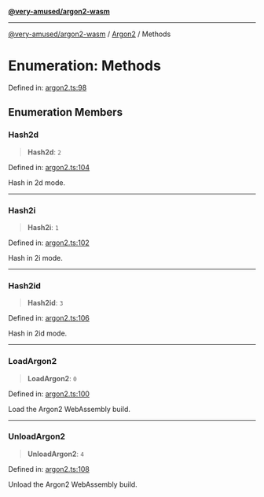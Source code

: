 [**@very-amused/argon2-wasm**](../../../README.md)

***

[@very-amused/argon2-wasm](../../../globals.md) / [Argon2](../README.md) / Methods

# Enumeration: Methods

Defined in: [argon2.ts:98](https://github.com/very-amused/argon2-wasm/blob/47b257a3b6005a78b5ab5522815ee0b1322dd8a6/src/argon2.ts#L98)

## Enumeration Members

### Hash2d

> **Hash2d**: `2`

Defined in: [argon2.ts:104](https://github.com/very-amused/argon2-wasm/blob/47b257a3b6005a78b5ab5522815ee0b1322dd8a6/src/argon2.ts#L104)

Hash in 2d mode.

***

### Hash2i

> **Hash2i**: `1`

Defined in: [argon2.ts:102](https://github.com/very-amused/argon2-wasm/blob/47b257a3b6005a78b5ab5522815ee0b1322dd8a6/src/argon2.ts#L102)

Hash in 2i mode.

***

### Hash2id

> **Hash2id**: `3`

Defined in: [argon2.ts:106](https://github.com/very-amused/argon2-wasm/blob/47b257a3b6005a78b5ab5522815ee0b1322dd8a6/src/argon2.ts#L106)

Hash in 2id mode.

***

### LoadArgon2

> **LoadArgon2**: `0`

Defined in: [argon2.ts:100](https://github.com/very-amused/argon2-wasm/blob/47b257a3b6005a78b5ab5522815ee0b1322dd8a6/src/argon2.ts#L100)

Load the Argon2 WebAssembly build.

***

### UnloadArgon2

> **UnloadArgon2**: `4`

Defined in: [argon2.ts:108](https://github.com/very-amused/argon2-wasm/blob/47b257a3b6005a78b5ab5522815ee0b1322dd8a6/src/argon2.ts#L108)

Unload the Argon2 WebAssembly build.
